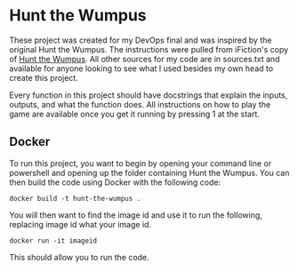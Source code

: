 Hunt the Wumpus
===============

These project was created for my DevOps final and was inspired by the original Hunt the Wumpus. The instructions were pulled from iFiction's copy of [Hunt the Wumpus](https://www.ifiction.org/games/playz.php?cat=1&game=249&mode=html). All other sources for my code are in sources.txt and available for anyone looking to see what I used besides my own head to create this project.

Every function in this project should have docstrings that explain the inputs, outputs, and what the function does. All instructions on how to play the game are available once you get it running by pressing 1 at the start.

Docker
-----------

To run this project, you want to begin by opening your command line or powershell and opening up the folder containing Hunt the Wumpus. You can then build the code using Docker with the following code:

```docker build -t hunt-the-wumpus .```

You will then want to find the image id and use it to run the following, replacing image id what your image id.

```docker run -it imageid```

This should allow you to run the code.

